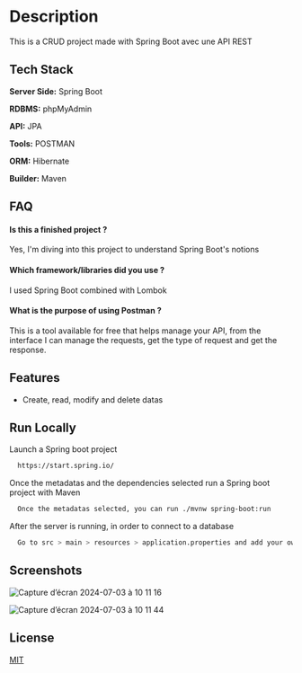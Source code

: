 
# Description

This is a CRUD project made with Spring Boot avec une API REST
## Tech Stack


**Server Side:** Spring Boot

**RDBMS:** phpMyAdmin

**API:** JPA 

**Tools:** POSTMAN

**ORM:** Hibernate 

**Builder:** Maven



## FAQ

#### Is this a finished project ?

Yes, I'm diving into this project to understand Spring Boot's notions


#### Which framework/libraries did you use ? 

I used Spring Boot combined with Lombok


#### What is the purpose of using Postman  ? 

This is a tool available for free that helps manage your API, from the interface I can manage the requests, get the type of request and get the response.




## Features

- Create, read, modify and delete datas






## Run Locally




Launch a Spring boot project

```bash
  https://start.spring.io/
```


Once the metadatas and the dependencies selected run a Spring boot project with Maven
```bash
  Once the metadatas selected, you can run ./mvnw spring-boot:run
```


After the server is running, in order to connect to a database
```bash
  Go to src > main > resources > application.properties and add your own properties
```





## Screenshots

![Capture d’écran 2024-07-03 à 10 11 16](https://github.com/alexisr91/SpringFirst/assets/160608635/011980ae-5941-434d-88f1-398eba410e51)

![Capture d’écran 2024-07-03 à 10 11 44](https://github.com/alexisr91/SpringFirst/assets/160608635/d7f62635-2925-4936-b45e-dde02a1d4156)



## License

[MIT](https://choosealicense.com/licenses/mit/)

